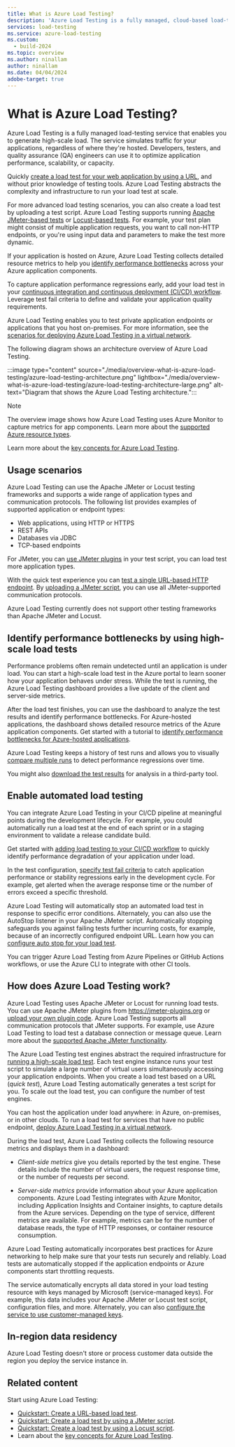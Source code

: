 ```yaml
---
title: What is Azure Load Testing?
description: 'Azure Load Testing is a fully managed, cloud-based load-testing service for generating high-scale loads and identifying performance bottlenecks. Quickly create a URL-based load test, or upload a JMeter or Locust test script.'
services: load-testing
ms.service: azure-load-testing
ms.custom:
  - build-2024
ms.topic: overview
ms.author: ninallam
author: ninallam
ms.date: 04/04/2024
adobe-target: true
---
```


# What is Azure Load Testing?

Azure Load Testing is a fully managed load-testing service that enables you to generate high-scale load. The service simulates traffic for your applications, regardless of where they're hosted. Developers, testers, and quality assurance (QA) engineers can use it to optimize application performance, scalability, or capacity. 

Quickly [create a load test for your web application by using a URL](./quickstart-create-and-run-load-test.md), and without prior knowledge of testing tools. Azure Load Testing abstracts the complexity and infrastructure to run your load test at scale.

For more advanced load testing scenarios, you can also create a load test by uploading a test script. Azure Load Testing supports running [Apache JMeter-based tests](./how-to-create-and-run-load-test-with-jmeter-script.md) or [Locust-based tests](./quickstart-create-run-load-test-with-locust.md). For example, your test plan might consist of multiple application requests, you want to call non-HTTP endpoints, or you're using input data and parameters to make the test more dynamic.

If your application is hosted on Azure, Azure Load Testing collects detailed resource metrics to help you [identify performance bottlenecks](#identify-performance-bottlenecks-by-using-high-scale-load-tests) across your Azure application components.

To capture application performance regressions early, add your load test in your [continuous integration and continuous deployment (CI/CD) workflow](./quickstart-add-load-test-cicd.md). Leverage test fail criteria to define and validate your application quality requirements.

Azure Load Testing enables you to test private application endpoints or applications that you host on-premises. For more information, see the [scenarios for deploying Azure Load Testing in a virtual network](./concept-azure-load-testing-vnet-injection.md).

The following diagram shows an architecture overview of Azure Load Testing.

:::image type="content" source="./media/overview-what-is-azure-load-testing/azure-load-testing-architecture.png" lightbox="./media/overview-what-is-azure-load-testing/azure-load-testing-architecture-large.png" alt-text="Diagram that shows the Azure Load Testing architecture.":::

> [!NOTE]
> The overview image shows how Azure Load Testing uses Azure Monitor to capture metrics for app components. Learn more about the [supported Azure resource types](./resource-supported-azure-resource-types.md).

Learn more about the [key concepts for Azure Load Testing](./concept-load-testing-concepts.md).

## Usage scenarios

Azure Load Testing can use the Apache JMeter or Locust testing frameworks and supports a wide range of application types and communication protocols. The following list provides examples of supported application or endpoint types:

- Web applications, using HTTP or HTTPS
- REST APIs
- Databases via JDBC
- TCP-based endpoints

For JMeter, you can [use JMeter plugins](./how-to-use-jmeter-plugins.md) in your test script, you can load test more application types.

With the quick test experience you can [test a single URL-based HTTP endpoint](./quickstart-create-and-run-load-test.md). By [uploading a JMeter script](how-to-create-and-run-load-test-with-jmeter-script.md), you can use all JMeter-supported communication protocols.

Azure Load Testing currently does not support other testing frameworks than Apache JMeter and Locust.

## Identify performance bottlenecks by using high-scale load tests

Performance problems often remain undetected until an application is under load. You can start a high-scale load test in the Azure portal to learn sooner how your application behaves under stress. While the test is running, the Azure Load Testing dashboard provides a live update of the client and server-side metrics.

After the load test finishes, you can use the dashboard to analyze the test results and identify performance bottlenecks. For Azure-hosted applications, the dashboard shows detailed resource metrics of the Azure application components. Get started with a tutorial to [identify performance bottlenecks for Azure-hosted applications](./tutorial-identify-bottlenecks-azure-portal.md).

Azure Load Testing keeps a history of test runs and allows you to visually [compare multiple runs](./how-to-compare-multiple-test-runs.md) to detect performance regressions over time.

You might also [download the test results](./how-to-export-test-results.md) for analysis in a third-party tool.

## Enable automated load testing

You can integrate Azure Load Testing in your CI/CD pipeline at meaningful points during the development lifecycle. For example, you could automatically run a load test at the end of each sprint or in a staging environment to validate a release candidate build.

Get started with [adding load testing to your CI/CD workflow](./quickstart-add-load-test-cicd.md) to quickly identify performance degradation of your application under load.

In the test configuration, [specify test fail criteria](./how-to-define-test-criteria.md) to catch application performance or stability regressions early in the development cycle. For example, get alerted when the average response time or the number of errors exceed a specific threshold.

Azure Load Testing will automatically stop an automated load test in response to specific error conditions. Alternately, you can also use the AutoStop listener in your Apache JMeter script. Automatically stopping safeguards you against failing tests further incurring costs, for example, because of an incorrectly configured endpoint URL. Learn how you can [configure auto stop for your load test](./how-to-define-test-criteria.md#auto-stop-configuration).

You can trigger Azure Load Testing from Azure Pipelines or GitHub Actions workflows, or use the Azure CLI to integrate with other CI tools.

## How does Azure Load Testing work?

Azure Load Testing uses Apache JMeter or Locust for running load tests. You can use Apache JMeter plugins from https://jmeter-plugins.org or [upload your own plugin code](./how-to-use-jmeter-plugins.md). Azure Load Testing supports all communication protocols that JMeter supports. For example, use Azure Load Testing to load test a database connection or message queue. Learn more about the [supported Apache JMeter functionality](./resource-jmeter-support.md).

The Azure Load Testing test engines abstract the required infrastructure for [running a high-scale load test](./how-to-high-scale-load.md). Each test engine instance runs your test script to simulate a large number of virtual users simultaneously accessing your application endpoints. When you create a load test based on a URL (*quick test*), Azure Load Testing automatically generates a test script for you. To scale out the load test, you can configure the number of test engines.

You can host the application under load anywhere: in Azure, on-premises, or in other clouds. To run a load test for services that have no public endpoint, [deploy Azure Load Testing in a virtual network](./how-to-test-private-endpoint.md).

During the load test, Azure Load Testing collects the following resource metrics and displays them in a dashboard:

- *Client-side metrics* give you details reported by the test engine. These details include the number of virtual users, the request response time, or the number of requests per second.

- *Server-side metrics* provide information about your Azure application components. Azure Load Testing integrates with Azure Monitor, including Application Insights and Container insights, to capture details from the Azure services. Depending on the type of service, different metrics are available. For example, metrics can be for the number of database reads, the type of HTTP responses, or container resource consumption.

Azure Load Testing automatically incorporates best practices for Azure networking to help make sure that your tests run securely and reliably. Load tests are automatically stopped if the application endpoints or Azure components start throttling requests.

The service automatically encrypts all data stored in your load testing resource with keys managed by Microsoft (service-managed keys). For example, this data includes your Apache JMeter or Locust test script, configuration files, and more. Alternately, you can also [configure the service to use customer-managed keys](./how-to-configure-customer-managed-keys.md).

## In-region data residency

Azure Load Testing doesn't store or process customer data outside the region you deploy the service instance in.

## Related content

Start using Azure Load Testing:

- [Quickstart: Create a URL-based load test](./quickstart-create-and-run-load-test.md).
- [Quickstart: Create a load test by using a JMeter script](./how-to-create-and-run-load-test-with-jmeter-script.md).
- [Quickstart: Create a load test by using a Locust script](./quickstart-create-run-load-test-with-locust.md).
- Learn about the [key concepts for Azure Load Testing](./concept-load-testing-concepts.md).
